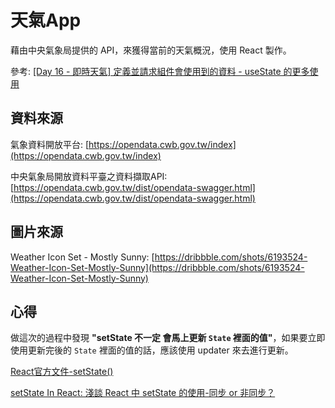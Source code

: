 # 天氣App
藉由中央氣象局提供的 API，來獲得當前的天氣概況，使用 React 製作。

參考: [[Day 16 - 即時天氣] 定義並請求組件會使用到的資料 - useState 的更多使用](https://ithelp.ithome.com.tw/articles/10224031)

## 資料來源
氣象資料開放平台: [https://opendata.cwb.gov.tw/index](https://opendata.cwb.gov.tw/index)

中央氣象局開放資料平臺之資料擷取API: [https://opendata.cwb.gov.tw/dist/opendata-swagger.html](https://opendata.cwb.gov.tw/dist/opendata-swagger.html)

## 圖片來源
Weather Icon Set - Mostly Sunny: [https://dribbble.com/shots/6193524-Weather-Icon-Set-Mostly-Sunny](https://dribbble.com/shots/6193524-Weather-Icon-Set-Mostly-Sunny)

## 心得
做這次的過程中發現 **"setState 不一定 會馬上更新 `State` 裡面的值"**，如果要立即使用更新完後的 `State` 裡面的值的話，應該使用 updater 來去進行更新。

[React官方文件-setState()](https://zh-hant.reactjs.org/docs/react-component.html#setstate)

[setState In React: 淺談 React 中 setState 的使用-同步 or 非同步？](https://medium.com/@brianwu291/learn-basic-react-setstate-function-2aec5018a38a)